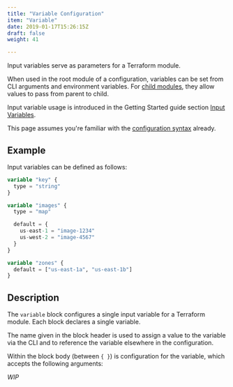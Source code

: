 ```yaml
---
title: "Variable Configuration"
item: "Variable"
date: 2019-01-17T15:26:15Z
draft: false
weight: 41

---
```


Input variables serve as parameters for a Terraform module.

When used in the root module of a configuration, variables can be set from CLI arguments and environment variables. For [child modules](), they allow values to pass from parent to child.

Input variable usage is introduced in the Getting Started guide section [Input Variables]().

This page assumes you're familiar with the [configuration syntax](../syntax/_index.md) already.

## Example

Input variables can be defined as follows:

```terraform
variable "key" {
  type = "string"
}

variable "images" {
  type = "map"

  default = {
    us-east-1 = "image-1234"
    us-west-2 = "image-4567"
  }
}

variable "zones" {
  default = ["us-east-1a", "us-east-1b"]
}
```

## Description

The `variable` block configures a single input variable for a Terraform module. Each block declares a single variable.

The name given in the block header is used to assign a value to the variable via the CLI and to reference the variable elsewhere in the configuration.

Within the block body (between `{ }`) is configuration for the variable, which accepts the following arguments:

*WIP*
